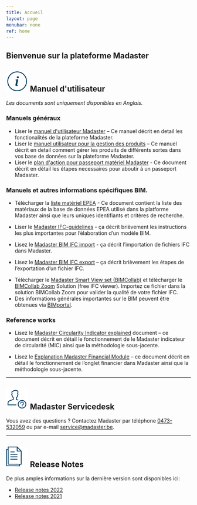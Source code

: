 ```yaml
---
title: Accueil
layout: page
menubar: none
ref: home
---
```


## Bienvenue sur la plateforme Madaster

## <img class="header-img" src="/assets/images/767.svg"> Manuel d'utilisateur

_Les documents sont uniquement disponibles en Anglais._



### Manuels généraux

 * Liser le <a href="/files/be/en/Madaster - User Manual.pdf" target="_blank">manuel d'utilisateur Madaster</a> – Ce manuel décrit en detail les fonctionalités de la plateforme Madaster.
 * Liser le <a href="/files/be/en/Madaster - Manual Add Products.pdf" target="_blank">manuel utilisateur pour la gestion des produits</a> – Ce manuel décrit en detail comment gérer les produits de différents sortes dans vos base de données sur la plateforme Madaster.
 * Liser le  <a href="/files/be/en/Madaster - Action Plan.pdf" target="_blank">plan d'action pour passeport matériel Madaster</a> - Ce document décrit en détail les étapes necessaires pour aboutir à un passeport Madaster.

### Manuels et autres informations spécifiques BIM.

  * Télécharger la <a href="/files/be/en/EPEA Generic material list.xlsx" target="_blank">liste matériel EPEA</a> - Ce document contient la liste des matériaux de la base de données EPEA utilisé dans la platforme Madaster ainsi que leurs uniques identifiants et critères de recherche.

 * Liser le <a href="/files/be/en/Madaster BIM - IFC guidelines.pdf" target="_blank">Madaster IFC-guidelines</a> - ça décrit brièvement les instructions les plus importantes pour l’élaboration d’un modèle BIM.
 * Lisez le <a href="/files/en/Madaster BIM - IFC import process.pdf" target="_blank">Madaster BIM IFC import</a> - ça décrit l’importation de fichiers IFC dans Madaster.
 * Lisez le <a href="/files/be/en/Madaster BIM - IFC export.pdf" target="_blank">Madaster BIM IFC export</a> – ça décrit brièvement les étapes de l’exportation d’un fichier IFC.
 <!---* Download the <a href="/files/Archicad_ExportTemplate.tpl" target="_blank"> Madaster IFC export template for Archicad</a> - this includes the most optimal export settings for a IFC file to the Madaster platform.--->
 * Télécharger le <a href="http://www.bimcollab.com/fr/Support/Support/Downloads/BIMcollab-ZOOM" target="_blank">Madaster Smart View set (BIMCollab)</a>  et télécharger le <a href="http://www.bimcollab.com/fr/Support/Support/Downloads/BIMcollab-ZOOM" target="_blank">BIMCollab Zoom</a> Solution (free IFC viewer). Importez ce fichier dans la solution BIMCollab Zoom pour valider la qualité de votre fichier IFC.
 * Des informations générales importantes sur le BIM peuvent être obtenues via <a href="https://www.bimportal.be" target="_blank">BIMportal</a>.



### Reference works

 * Lisez le <a href="/files/be/en/Madaster - Circularity Indicator explained.pdf" target="_blank">Madaster Circularity Indicator explained</a> document – ce document décrit en détail le fonctionnement de le Madaster indicateur de circularité (MIC) ainsi que la méthodologie sous-jacente.
 
* Lisez le <a href="/files/be/en/Madaster - Financial.pdf" target="_blank">Explanation Madaster Financial Module</a> – ce document décrit en détail le fonctionnement de l’onglet financier dans Madaster ainsi que la méthodologie sous-jacente.

---

## <img class="header-img" src="/assets/images/771.svg"> Madaster Servicedesk
Vous avez des questions ? Contactez Madaster par téléphone [0473-532059](tel:0473532059) ou par e-mail <service@madaster.be>.

---

## <img class="header-img" src="/assets/images/770.svg"> Release Notes

De plus amples informations sur la dernière version sont disponibles ici:

* <a href="/files/be/en/Madaster Release notes 2022.pdf" target="_blank">Release notes 2022</a>
* <a href="/files/be/en/Madaster Release notes 2021.pdf" target="_blank">Release notes 2021</a>
